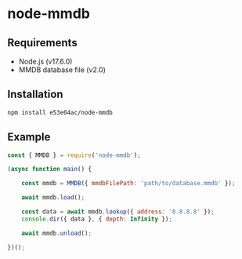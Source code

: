# node-mmdb

## Requirements

- Node.js (v17.6.0)
- MMDB database file (v2.0)

## Installation

~~~~~ sh
npm install e53e04ac/node-mmdb
~~~~~

## Example

~~~~~ js
const { MMDB } = require('node-mmdb');

(async function main() {

    const mmdb = MMDB({ mmdbFilePath: 'path/to/database.mmdb' });

    await mmdb.load();

    const data = await mmdb.lookup({ address: '8.8.8.8' });
    console.dir({ data }, { depth: Infinity });

    await mmdb.unload();

})();
~~~~~
